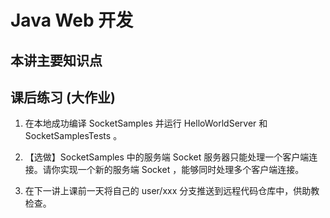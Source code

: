 # Java Web 开发

## 本讲主要知识点

## 课后练习 (大作业)

1. 在本地成功编译 SocketSamples 并运行 HelloWorldServer 和 SocketSamplesTests 。

1. 【选做】SocketSamples 中的服务端 Socket 服务器只能处理一个客户端连接。请你实现一个新的服务端 Socket ，能够同时处理多个客户端连接。

1. 在下一讲上课前一天将自己的 user/xxx 分支推送到远程代码仓库中，供助教检查。
